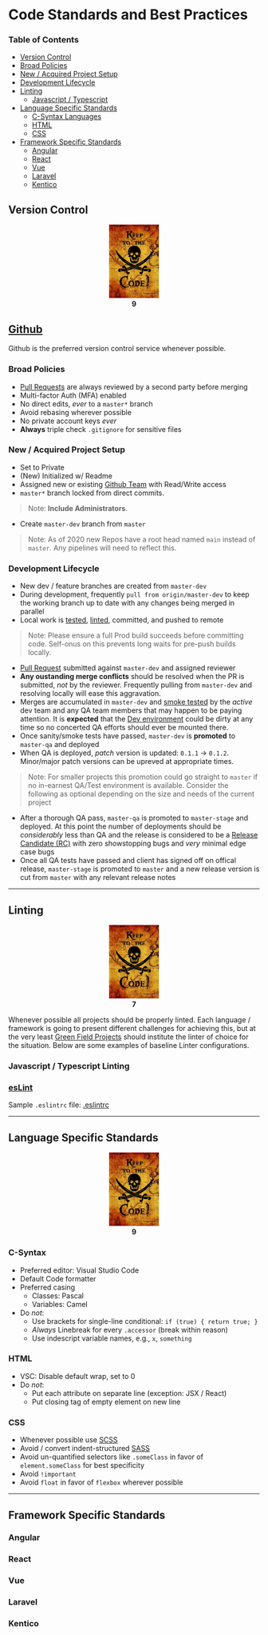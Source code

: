# Code Standards and Best Practices

### Table of Contents
* [Version Control](#version-control)
* [Broad Policies](#broad-policies)
* [New / Acquired Project Setup](#new-acquired-project-setup)
* [Development Lifecycle](#development-lifecycle)
* [Linting](#linting)
  * [Javascript / Typescript](#javascript-typescript-linting)
* [Language Specific Standards](#language-specific-standards)
  * [C-Syntax Languages](#c-syntax)
  * [HTML](#html)
  * [CSS](#css)
* [Framework Specific Standards](#framework-specific-standards)
  * [Angular](#angular)
  * [React](#react)
  * [Vue](#vue)
  * [Laravel](#laravel)
  * [Kentico](#kentico)

## Version Control

<div align="center">
  <img src="../../images/pirates_code.jpg" width="100" />
  <br />
  <strong>9</strong>
</div>

## [Github](../devops#github)
Github is the preferred version control service whenever possible.

### Broad Policies
* [Pull Requests](../devops#pull-requests) are always reviewed by a second party before merging
* Multi-factor Auth (MFA) enabled
* No direct edits, _ever_ to a `master*` branch
* Avoid rebasing wherever possible
* No private account keys _ever_
* **Always** triple check `.gitignore` for sensitive files

<div style="clear: both;"></div>

### New / Acquired Project Setup
* Set to Private
* (New) Initialized w/ Readme
* Assigned new or existing [Github Team](../devops/index.md#github-teams) with Read/Write access
* `master*` branch locked from direct commits. 
> Note: **Include Administrators**.
* Create `master-dev` branch from `master`
> Note: As of 2020 new Repos have a root head named `main` instead of `master`. Any pipelines will need to reflect this.

### Development Lifecycle
* New dev / feature branches are created from `master-dev`
* During development, frequently `pull from origin/master-dev` to keep the working branch up to date with any changes being merged in parallel
* Local work is [tested](../devops/index.md#testing), [linted](../devops/index.md#linting), committed, and pushed to remote
> Note: Please ensure a full Prod build succeeds before committing code. Self-onus on this prevents long waits for pre-push builds locally.
* [Pull Request](../devops/index.md#pull-requests) submitted against `master-dev` and assigned reviewer
* **Any oustanding merge conflicts** should be resolved when the PR is submitted, _not_ by the reviewer. Frequently pulling from `master-dev` and resolving locally will ease this aggravation.
* Merges are accumulated in `master-dev` and [smoke tested](../../glossary.md#smoke-testing) by the _active_ dev team and any QA team members that may happen to be paying attention. It is **expected** that the [Dev environment](../devops/index.md#dev-environments) could be dirty at any time so no concerted QA efforts should ever be mounted there.
* Once sanity/smoke tests have passed, `master-dev` is **promoted** to `master-qa` and deployed
* When QA is deployed, *patch* version is updated: `0.1.1` -> `0.1.2`. Minor/major patch versions can be upreved at appropriate times.
> Note: For smaller projects this promotion could go straight to `master` if no in-earnest QA/Test environment is available. Consider the following as optional depending on the size and needs of the current project
* After a thorough QA pass, `master-qa` is promoted to `master-stage` and deployed. At this point the number of deployments should be _considerably_ less than QA and the release is considered to be a [Release Candidate (RC)](../../glossary.md#release-candidate) with zero showstopping bugs and _very_ minimal edge case bugs
* Once all QA tests have passed and client has signed off on offical release, `master-stage` is promoted to `master` and a new release version is cut from `master` with any relevant release notes
---

## Linting

<div align="center">
  <img src="../../images/pirates_code.jpg" width="100" />
  <br />
  <strong>7</strong>
</div>

Whenever possible all projects should be properly linted. Each language / framework is going to present different challenges for achieving this, but at the very least [Green Field Projects](../architecture/index.md#green-field-projects) should institute the linter of choice for the situation. Below are some examples of baseline Linter configurations.

<div style="clear: both;"></div>

### Javascript / Typescript Linting
### [esLint](https://eslint.org/)
Sample `.eslintrc` file: [.eslintrc](./eslintrc.md)

---

## Language Specific Standards

<div align="center">
  <img src="../../images/pirates_code.jpg" width="100" />
  <br />
  <strong>9</strong>
</div>

### C-Syntax
* Preferred editor: Visual Studio Code
* Default Code formatter
* Preferred casing
  * Classes: Pascal
  * Variables: Camel
* Do _not_:
  * Use brackets for single-line conditional: `if (true) { return true; }`
  * _Always_ Linebreak for every `.accessor` (break within reason)
  * Use indescript variable names, e.g., `x`, `something`

### HTML
* VSC: Disable default wrap, set to 0
* Do _not_: 
  * Put each attribute on separate line (exception: JSX / React)
  * Put closing tag of empty element on new line

### CSS
* Whenever possible use [SCSS](../../glossary.md#scss)
* Avoid / convert indent-structured [SASS](../../glossary.md#sass) 
* Avoid un-quantified selectors like `.someClass` in favor of `element.someClass` for best specificity
* Avoid `!important`
* Avoid `float` in favor of `flexbox` wherever possible

<div style="clear: both;"></div>

---

## Framework Specific Standards
### Angular
### React
### Vue
### Laravel
### Kentico